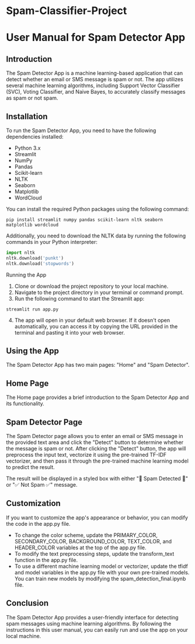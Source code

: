 # Spam-Classifier-Project

# User Manual for Spam Detector App

## Introduction

The Spam Detector App is a machine learning-based application that can detect whether an email or SMS message is spam or not. The app utilizes several machine learning algorithms, including Support Vector Classifier (SVC), Voting Classifier, and Naive Bayes, to accurately classify messages as spam or not spam.

## Installation

To run the Spam Detector App, you need to have the following dependencies installed:

- Python 3.x
- Streamlit
- NumPy
- Pandas
- Scikit-learn
- NLTK
- Seaborn
- Matplotlib
- WordCloud

You can install the required Python packages using the following command:

```
pip install streamlit numpy pandas scikit-learn nltk seaborn matplotlib wordcloud
```

Additionally, you need to download the NLTK data by running the following commands in your Python interpreter:

```python
import nltk
nltk.download('punkt')
nltk.download('stopwords')
```

Running the App

1. Clone or download the project repository to your local machine.
2. Navigate to the project directory in your terminal or command prompt.
3. Run the following command to start the Streamlit app:
```
streamlit run app.py
```

4. The app will open in your default web browser. If it doesn't open automatically, you can access it by copying the URL provided in the terminal and pasting it into your web browser.


## Using the App
The Spam Detector App has two main pages: "Home" and "Spam Detector".
## Home Page
The Home page provides a brief introduction to the Spam Detector App and its functionality.
## Spam Detector Page
The Spam Detector page allows you to enter an email or SMS message in the provided text area and click the "Detect" button to determine whether the message is spam or not.
After clicking the "Detect" button, the app will preprocess the input text, vectorize it using the pre-trained TF-IDF vectorizer, and then pass it through the pre-trained machine learning model to predict the result.

The result will be displayed in a styled box with either "🛑 Spam Detected 🛑" or "✅ Not Spam ✅" message.

## Customization

If you want to customize the app's appearance or behavior, you can modify the code in the app.py file.

- To change the color scheme, update the PRIMARY_COLOR, SECONDARY_COLOR, BACKGROUND_COLOR, TEXT_COLOR, and HEADER_COLOR variables at the top of the app.py file.
- To modify the text preprocessing steps, update the transform_text function in the app.py file.
- To use a different machine learning model or vectorizer, update the tfidf and model variables in the app.py file with your own pre-trained models. You can train new models by modifying the spam_detection_final.ipynb file.

## Conclusion
The Spam Detector App provides a user-friendly interface for detecting spam messages using machine learning algorithms. By following the instructions in this user manual, you can easily run and use the app on your local machine.
